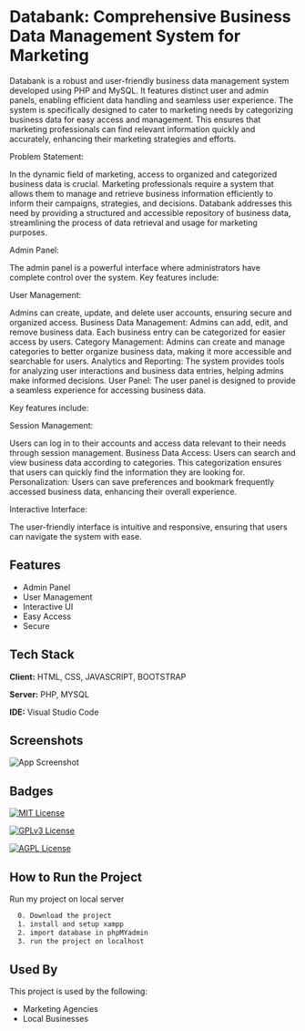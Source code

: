 
# Databank: Comprehensive Business Data Management System for Marketing

Databank is a robust and user-friendly business data management system developed using PHP and MySQL. It features distinct user and admin panels, enabling efficient data handling and seamless user experience. The system is specifically designed to cater to marketing needs by categorizing business data for easy access and management. This ensures that marketing professionals can find relevant information quickly and accurately, enhancing their marketing strategies and efforts.

Problem Statement:

In the dynamic field of marketing, access to organized and categorized business data is crucial. Marketing professionals require a system that allows them to manage and retrieve business information efficiently to inform their campaigns, strategies, and decisions. Databank addresses this need by providing a structured and accessible repository of business data, streamlining the process of data retrieval and usage for marketing purposes.

Admin Panel:

The admin panel is a powerful interface where administrators have complete control over the system. Key features include:

User Management: 

Admins can create, update, and delete user accounts, ensuring secure and organized access.
Business Data Management: Admins can add, edit, and remove business data. Each business entry can be categorized for easier access by users.
Category Management: Admins can create and manage categories to better organize business data, making it more accessible and searchable for users.
Analytics and Reporting: The system provides tools for analyzing user interactions and business data entries, helping admins make informed decisions.
User Panel:
The user panel is designed to provide a seamless experience for accessing business data. 

Key features include:

Session Management: 

Users can log in to their accounts and access data relevant to their needs through session management.
Business Data Access: Users can search and view business data according to categories. This categorization ensures that users can quickly find the information they are looking for.
Personalization: Users can save preferences and bookmark frequently accessed business data, enhancing their overall experience.

Interactive Interface: 

The user-friendly interface is intuitive and responsive, ensuring that users can navigate the system with ease.


## Features

- Admin Panel
- User Management
- Interactive UI
- Easy Access
- Secure



## Tech Stack

**Client:** HTML, CSS, JAVASCRIPT, BOOTSTRAP

**Server:** PHP, MYSQL

**IDE:** Visual Studio Code 


## Screenshots

![App Screenshot](https://via.placeholder.com/468x300?text=App+Screenshot+Here)


## Badges



[![MIT License](https://img.shields.io/badge/License-MIT-green.svg)](https://choosealicense.com/licenses/mit/)

[![GPLv3 License](https://img.shields.io/badge/License-GPL%20v3-yellow.svg)](https://opensource.org/licenses/)

[![AGPL License](https://img.shields.io/badge/license-AGPL-blue.svg)](http://www.gnu.org/licenses/agpl-3.0)


## How to Run the Project

Run my project on local server 

```bash
  0. Download the project
  1. install and setup xampp
  2. import database in phpMYadmin
  3. run the project on localhost
```
    
## Used By

This project is used by the following:

- Marketing Agencies 
- Local Businesses

